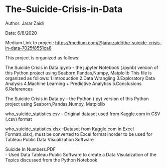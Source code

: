 # The-Suicide-Crisis-in-Data

Author: Jarar Zaidi

Date: 6/8/2020

Medium Link to project: https://medium.com/@jararzaidi/the-suicide-crisis-in-data-7025f8551ca8

This project is organized as follows: 

The Suicide Crisis in Data.ipynb
    - the jupyter Notebook (.ipynb) version of this Python project using Seaborn,Pandas,Numpy, Matplolib
       This file is organized as follows: 
       1.Introduction
       2.Data Wrangling
       3.Exploratory Data Analysis
       4.Machine Learning + Predictive Analytics 
       5.Conclusions
       6.References
    
The Suicide Crisis in Data.py
    - the Python (.py) version of this Python project using Seaborn,Pandas,Numpy, Matplolib

who_suicide_statistics.csv
    - Original dataset used from Kaggle.com in CSV (.csv) format
    
who_suicide_statistics.xlsx
    -Dataset from Kaggle.com in Excel Format(.xlsx), must be converted to Excel format inorder
    to be used for Tableau Public Data Visualization Software 
    
Suicide In Numbers.PDF    
    - Used Data Tableau Public Software to create a Data Visulaization of the Topics discussed
    from the Python Notebook
    

